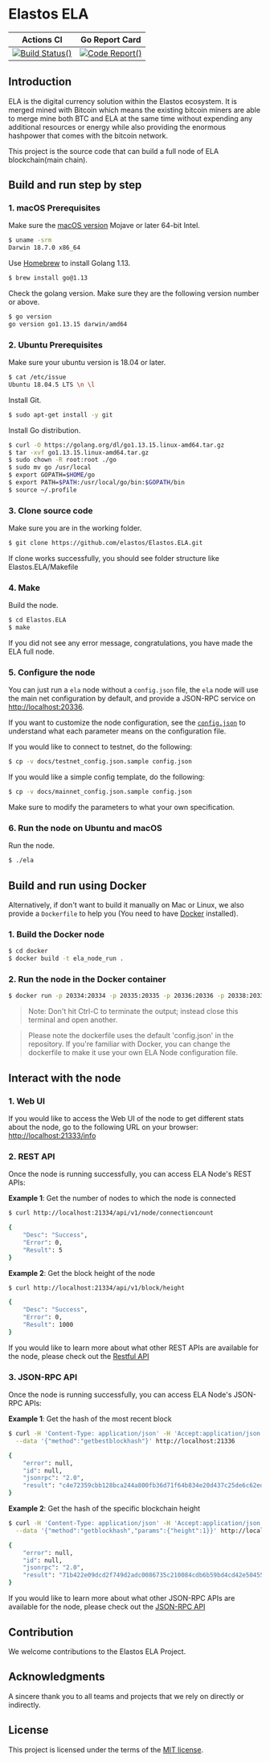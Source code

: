 Elastos ELA
===========
|Actions CI|Go Report Card|
|:-:|:-:|
|[![Build Status()](https://github.com/elastos/Elastos.ELA/workflows/Go/badge.svg?branch=release_v0.4.3)](https://github.com/elastos/Elastos.ELA/actions?query=branch:release_v0.4.3) |[![Code Report()](https://goreportcard.com/badge/github.com/elastos/Elastos.ELA)](https://goreportcard.com/report/github.com/elastos/Elastos.ELA)|

## Introduction

ELA is the digital currency solution within the Elastos ecosystem. It is merged mined with Bitcoin which means the existing bitcoin miners are able to merge mine both BTC and ELA at the same time without expending any additional resources or energy while also providing the enormous hashpower that comes with the bitcoin network.

This project is the source code that can build a full node of ELA blockchain(main chain).

## Build and run step by step

### 1. macOS Prerequisites

Make sure the [macOS version](https://en.wikipedia.org/wiki/MacOS#Release_history) Mojave or later 64-bit Intel.

```bash
$ uname -srm
Darwin 18.7.0 x86_64
```

Use [Homebrew](https://brew.sh/) to install Golang 1.13.

```bash
$ brew install go@1.13
```

Check the golang version. Make sure they are the following version number or above.

```bash
$ go version
go version go1.13.15 darwin/amd64
```

### 2. Ubuntu Prerequisites

Make sure your ubuntu version is 18.04 or later.

```bash
$ cat /etc/issue
Ubuntu 18.04.5 LTS \n \l
```

Install Git.

```bash
$ sudo apt-get install -y git
```

Install Go distribution.

```bash
$ curl -O https://golang.org/dl/go1.13.15.linux-amd64.tar.gz
$ tar -xvf go1.13.15.linux-amd64.tar.gz
$ sudo chown -R root:root ./go
$ sudo mv go /usr/local
$ export GOPATH=$HOME/go
$ export PATH=$PATH:/usr/local/go/bin:$GOPATH/bin
$ source ~/.profile
```

### 3. Clone source code
Make sure you are in the working folder.
```bash
$ git clone https://github.com/elastos/Elastos.ELA.git
```

If clone works successfully, you should see folder structure like Elastos.ELA/Makefile

### 4. Make

Build the node.
```bash
$ cd Elastos.ELA
$ make
```

If you did not see any error message, congratulations, you have made the ELA full node.

### 5. Configure the node

You can just run a `ela` node without a `config.json` file, the `ela` node will use the main net configuration by default, and provide a JSON-RPC service on [http://localhost:20336](http://localhost:20336).

If you want to customize the node configuration, see the [`config.json`](./docs/config.json.md) to understand what each parameter means on the configuration file.

If you would like to connect to testnet, do the following:

```bash
$ cp -v docs/testnet_config.json.sample config.json
```

If you would like a simple config template, do the following:

```bash
$ cp -v docs/mainnet_config.json.sample config.json
```

Make sure to modify the parameters to what your own specification.

### 6. Run the node on Ubuntu and macOS

Run the node.
```bash
$ ./ela
```

## Build and run using Docker

Alternatively, if don't want to build it manually on Mac or Linux, we also provide a `Dockerfile` to help you (You need to have [Docker](https://www.docker.com/get-started) installed).

### 1. Build the Docker node

```bash
$ cd docker
$ docker build -t ela_node_run .
```

### 2. Run the node in the Docker container

```bash
$ docker run -p 20334:20334 -p 20335:20335 -p 20336:20336 -p 20338:20338 ela_node_run
```

> Note: Don't hit Ctrl-C to terminate the output; instead close this terminal and open another.

> Please note the dockerfile uses the default 'config.json' in the repository. If you're familiar with Docker, you can change the dockerfile to make it use your own ELA Node configuration file.

## Interact with the node

### 1. Web UI

If you would like to access the Web UI of the node to get different stats about the node, go to the following URL on your browser: [http://localhost:21333/info](http://localhost:21333/info)

### 2. REST API

Once the node is running successfully, you can access ELA Node's REST APIs:

**Example 1**: Get the number of nodes to which the node is connected

```bash
$ curl http://localhost:21334/api/v1/node/connectioncount
```
```bash
{
    "Desc": "Success",
    "Error": 0,
    "Result": 5
}
```
**Example 2**: Get the block height of the node

```bash
$ curl http://localhost:21334/api/v1/block/height
```
```bash
{
    "Desc": "Success",
    "Error": 0,
    "Result": 1000
}
```

If you would like to learn more about what other REST APIs are available for the node, please check out the [Restful API](docs/Restful_API.md)

### 3. JSON-RPC API

Once the node is running successfully, you can access ELA Node's JSON-RPC APIs:

**Example 1**: Get the hash of the most recent block

```bash
$ curl -H 'Content-Type: application/json' -H 'Accept:application/json' \
  --data '{"method":"getbestblockhash"}' http://localhost:21336
```
```bash
{
    "error": null,
    "id": null,
    "jsonrpc": "2.0",
    "result": "c4e72359cbb128bca244a800fb36d71f64b834e20d437c25de6c62edc46196c7"
}
```

**Example 2**: Get the hash of the specific blockchain height

```bash
$ curl -H 'Content-Type: application/json' -H 'Accept:application/json' \
  --data '{"method":"getblockhash","params":{"height":1}}' http://localhost:21336
```
```bash
{
    "error": null,
    "id": null,
    "jsonrpc": "2.0",
    "result": "71b422e09dcd2f749d2adc0086735c210084cdb6b59bd4cd42e50455d024a662"
}
```

If you would like to learn more about what other JSON-RPC APIs are available for the node, please check out the [JSON-RPC API](docs/jsonrpc_apis.md)

## Contribution

We welcome contributions to the Elastos ELA Project.

## Acknowledgments

A sincere thank you to all teams and projects that we rely on directly or indirectly.

## License

This project is licensed under the terms of the [MIT license](https://github.com/elastos/Elastos.ELA/blob/master/LICENSE).
